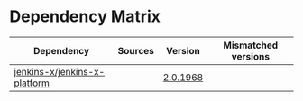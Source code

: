 # Dependency Matrix

Dependency | Sources | Version | Mismatched versions
---------- | ------- | ------- | -------------------
[jenkins-x/jenkins-x-platform](https://github.com/jenkins-x/jenkins-x-platform) |  | [2.0.1968](https://github.com/jenkins-x/jenkins-x-platform/releases/tag/v2.0.1968) | 
